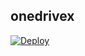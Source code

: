 ## onedrivex

[![Deploy](https://www.herokucdn.com/deploy/button.svg)](https://heroku.com/deploy?template=https://github.com/libsgh/onedrivex)
